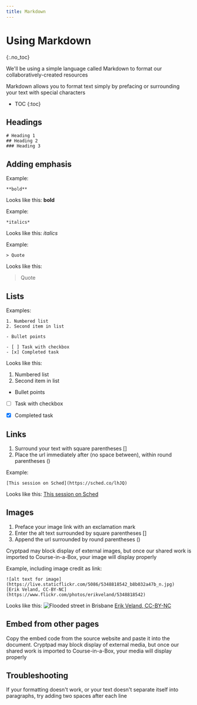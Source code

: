 ```yaml
---
title: Markdown
---
```


# Using Markdown
{:.no_toc}

We'll be using a simple language called Markdown to format our collaboratively-created resources

Markdown allows you to format text simply by prefacing or surrounding your text with special characters

- TOC
{:toc}

## Headings

```
# Heading 1
## Heading 2
### Heading 3
```

## Adding emphasis

Example:
```
**bold**  
```
Looks like this: **bold**  

Example:
```
*italics*  
```
Looks like this: *italics*  

Example: 
```
> Quote
```
Looks like this:  
> Quote


## Lists
Examples:  
```
1. Numbered list
2. Second item in list

- Bullet points

- [ ] Task with checkbox
- [x] Completed task
```
Looks like this:  
1. Numbered list
2. Second item in list

- Bullet points

- [ ] Task with checkbox
- [x] Completed task


## Links

1. Surround your text with square parentheses []
2. Place the url immediately after (no space between), within round parentheses () 


Example:

```
[This session on Sched](https://sched.co/lhJQ)
```
Looks like this: [This session on Sched](https://sched.co/lhJQ)


## Images

1. Preface your image link with an exclamation mark
2. Enter the alt text surrounded by square parentheses []
3. Append the url surrounded by round parentheses ()

Cryptpad may block display of external images, but once our shared work is imported to Course-in-a-Box, your image will display properly

Example, including image credit as link:  
```
![alt text for image](https://live.staticflickr.com/5086/5348818542_b8b032a47b_n.jpg)
[Erik Veland, CC-BY-NC](https://www.flickr.com/photos/erikveland/5348818542)
```
Looks like this: ![Flooded street in Brisbane](https://live.staticflickr.com/5086/5348818542_b8b032a47b_n.jpg) [Erik Veland, CC-BY-NC](https://www.flickr.com/photos/erikveland/5348818542)


## Embed from other pages

Copy the embed code from the source website and paste it into the document.  Cryptpad may block display of external media, but once our shared work is imported to Course-in-a-Box, your media will display properly


## Troubleshooting

If your formatting doesn't work, or your text doesn't separate itself into paragraphs, try adding two spaces after each line 